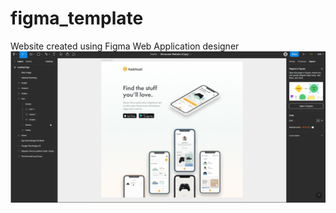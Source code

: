 # figma_template
Website created using Figma Web Application designer
![figma_course](figma_course/figma-website.png)

